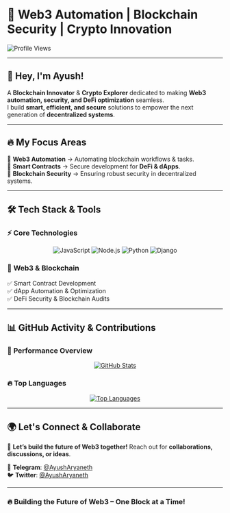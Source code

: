 # 🚀 **Web3 Automation | Blockchain Security | Crypto Innovation**  

![Profile Views](https://komarev.com/ghpvc/?username=ayusharyaneth&color=blue)  

---

## 👋 **Hey, I'm Ayush!**  
A **Blockchain Innovator** & **Crypto Explorer** dedicated to making **Web3 automation, security, and DeFi optimization** seamless.  
I build **smart, efficient, and secure** solutions to empower the next generation of **decentralized systems**.  

---

## 🔥 **My Focus Areas**  

🔹 **Web3 Automation** → Automating blockchain workflows & tasks.  
🔹 **Smart Contracts** → Secure development for **DeFi & dApps**.  
🔹 **Blockchain Security** → Ensuring robust security in decentralized systems.  

---

## 🛠 **Tech Stack & Tools**  

### ⚡ **Core Technologies**  
<p align="center">  
  <img src="https://img.shields.io/badge/JavaScript-F7DF1E?style=for-the-badge&logo=javascript&logoColor=black" alt="JavaScript" />  
  <img src="https://img.shields.io/badge/Node.js-339933?style=for-the-badge&logo=nodedotjs&logoColor=white" alt="Node.js" />  
  <img src="https://img.shields.io/badge/Python-3776AB?style=for-the-badge&logo=python&logoColor=white" alt="Python" />  
  <img src="https://img.shields.io/badge/Django-092D3F?style=for-the-badge&logo=django&logoColor=white" alt="Django" />  
</p>  

### 🔧 **Web3 & Blockchain**  
✅ Smart Contract Development  
✅ dApp Automation & Optimization  
✅ DeFi Security & Blockchain Audits  

---

## 📊 **GitHub Activity & Contributions**  

### 🚀 **Performance Overview**  
<p align="center">  
  <a href="https://github.com/ayusharyaneth">  
    <img src="https://github-readme-stats.vercel.app/api?username=ayusharyaneth&show_icons=true&count_private=true&theme=radical&hide_border=true&card_width=500" alt="GitHub Stats" />  
  </a>  
</p>  

### 🔥 **Top Languages**  
<p align="center">  
  <a href="https://github.com/ayusharyaneth">  
    <img src="https://github-readme-stats.vercel.app/api/top-langs/?username=ayusharyaneth&langs_count=5&theme=radical&hide_title=true&hide_border=true&layout=compact&card_width=500" alt="Top Languages" />  
  </a>  
</p>  

---

## 🌍 **Let's Connect & Collaborate**  

🚀 **Let’s build the future of Web3 together!** Reach out for **collaborations, discussions, or ideas**.  

📩 **Telegram**: [@AyushAryaneth](https://t.me/AyushAryaneth)  
🐦 **Twitter**: [@AyushAryaneth](https://twitter.com/AyushAryaneth)  

---

### 🔥 **Building the Future of Web3 – One Block at a Time!**